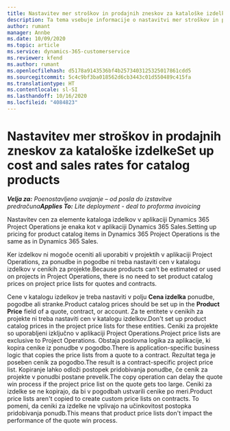 ```yaml
---
title: Nastavitev mer stroškov in prodajnih zneskov za kataloške izdelke
description: Ta tema vsebuje informacije o nastavitvi mer stroškov in prodajnih zneskov za elemente v katalogu izdelkov.
author: rumant
manager: Annbe
ms.date: 10/09/2020
ms.topic: article
ms.service: dynamics-365-customerservice
ms.reviewer: kfend
ms.author: rumant
ms.openlocfilehash: d5178a9143536bf4b2573403125325017861cdd5
ms.sourcegitcommit: 5c4c9bf3ba018562d6cb3443c01d550489c415fa
ms.translationtype: HT
ms.contentlocale: sl-SI
ms.lasthandoff: 10/16/2020
ms.locfileid: "4084823"
---
```

# <a name="set-up-cost-and-sales-rates-for-catalog-products"></a><span data-ttu-id="d4352-103">Nastavitev mer stroškov in prodajnih zneskov za kataloške izdelke</span><span class="sxs-lookup"><span data-stu-id="d4352-103">Set up cost and sales rates for catalog products</span></span>

<span data-ttu-id="d4352-104">_**Velja za:** Poenostavljeno uvajanje – od posla do izstavitve predračuna_</span><span class="sxs-lookup"><span data-stu-id="d4352-104">_**Applies To:** Lite deployment - deal to proforma invoicing_</span></span>


<span data-ttu-id="d4352-105">Nastavitev cen za elemente kataloga izdelkov v aplikaciji Dynamics 365 Project Operations je enaka kot v aplikaciji Dynamics 365 Sales.</span><span class="sxs-lookup"><span data-stu-id="d4352-105">Setting up pricing for product catalog items in Dynamics 365 Project Operations is the same as in Dynamics 365 Sales.</span></span>

<span data-ttu-id="d4352-106">Ker izdelkov ni mogoče oceniti ali uporabiti v projektih v aplikaciji Project Operations, za ponudbe in pogodbe ni treba nastaviti cen v katalogu izdelkov v cenikih za projekte.</span><span class="sxs-lookup"><span data-stu-id="d4352-106">Because products can't be estimated or used on projects in Project Operations, there is no need to set product catalog prices on project price lists for quotes and contracts.</span></span>

<span data-ttu-id="d4352-107">Cene v katalogu izdelkov je treba nastaviti v polju **Cena izdelka** ponudbe, pogodbe ali stranke.</span><span class="sxs-lookup"><span data-stu-id="d4352-107">Product catalog prices should be set up in the **Product Price** field of a quote, contract, or account.</span></span> <span data-ttu-id="d4352-108">Za te entitete v cenikih za projekte ni treba nastaviti cen v katalogu izdelkov.</span><span class="sxs-lookup"><span data-stu-id="d4352-108">Don't set up product catalog prices in the project price lists for these entities.</span></span> <span data-ttu-id="d4352-109">Ceniki za projekte so uporabljeni izključno v aplikaciji Project Operations.</span><span class="sxs-lookup"><span data-stu-id="d4352-109">Project price lists are exclusive to Project Operations.</span></span> <span data-ttu-id="d4352-110">Obstaja poslovna logika za aplikacije, ki kopira cenike iz ponudbe v pogodbo.</span><span class="sxs-lookup"><span data-stu-id="d4352-110">There is application-specific business logic that copies the price lists from a quote to a contract.</span></span> <span data-ttu-id="d4352-111">Rezultat tega je poseben cenik za pogodbo.</span><span class="sxs-lookup"><span data-stu-id="d4352-111">The result is a contract-specific project price list.</span></span> <span data-ttu-id="d4352-112">Kopiranje lahko odloži postopek pridobivanja ponudbe, če cenik za projekte v ponudbi postane prevelik.</span><span class="sxs-lookup"><span data-stu-id="d4352-112">The copy operation can delay the quote win process if the project price list on the quote gets too large.</span></span> <span data-ttu-id="d4352-113">Ceniki za izdelke se ne kopirajo, da bi v pogodbah ustvarili cenike po meri.</span><span class="sxs-lookup"><span data-stu-id="d4352-113">Product price lists aren't copied to create custom price lists on contracts.</span></span> <span data-ttu-id="d4352-114">To pomeni, da ceniki za izdelke ne vplivajo na učinkovitost postopka pridobivanja ponudb.</span><span class="sxs-lookup"><span data-stu-id="d4352-114">This means that product price lists don't impact the performance of the quote win process.</span></span>
